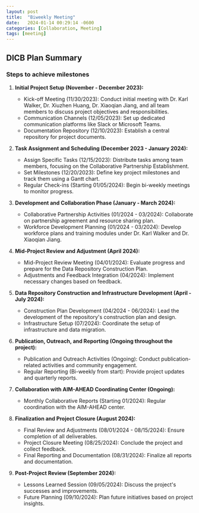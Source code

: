```yaml
---
layout: post
title:  "Biweekly Meeting"
date:   2024-01-14 00:29:14 -0600
categories: [Collaboration, Meeting]
tags: [meeting]
---
```

## DICB Plan Summary

### Steps to achieve milestones

1. **Initial Project Setup (November - December 2023):**
   - Kick-off Meeting (11/30/2023): Conduct initial meeting with Dr. Karl Walker, Dr. Xiuzhen Huang, Dr. Xiaoqian Jiang, and all team members to discuss project objectives and responsibilities.
   - Communication Channels (12/05/2023): Set up dedicated communication platforms like Slack or Microsoft Teams.
   - Documentation Repository (12/10/2023): Establish a central repository for project documents.

2. **Task Assignment and Scheduling (December 2023 - January 2024):**
   - Assign Specific Tasks (12/15/2023): Distribute tasks among team members, focusing on the Collaborative Partnership Establishment.
   - Set Milestones (12/20/2023): Define key project milestones and track them using a Gantt chart.
   - Regular Check-ins (Starting 01/05/2024): Begin bi-weekly meetings to monitor progress.

3. **Development and Collaboration Phase (January - March 2024):**
   - Collaborative Partnership Activities (01/2024 - 03/2024): Collaborate on partnership agreement and resource sharing plan.
   - Workforce Development Planning (01/2024 - 03/2024): Develop workforce plans and training modules under Dr. Karl Walker and Dr. Xiaoqian Jiang.

4. **Mid-Project Review and Adjustment (April 2024):**
   - Mid-Project Review Meeting (04/01/2024): Evaluate progress and prepare for the Data Repository Construction Plan.
   - Adjustments and Feedback Integration (04/2024): Implement necessary changes based on feedback.

5. **Data Repository Construction and Infrastructure Development (April - July 2024):**
   - Construction Plan Development (04/2024 - 06/2024): Lead the development of the repository's construction plan and design.
   - Infrastructure Setup (07/2024): Coordinate the setup of infrastructure and data migration.

6. **Publication, Outreach, and Reporting (Ongoing throughout the project):**
   - Publication and Outreach Activities (Ongoing): Conduct publication-related activities and community engagement.
   - Regular Reporting (Bi-weekly from start): Provide project updates and quarterly reports.

7. **Collaboration with AIM-AHEAD Coordinating Center (Ongoing):**
   - Monthly Collaborative Reports (Starting 01/2024): Regular coordination with the AIM-AHEAD center.

8. **Finalization and Project Closure (August 2024):**
   - Final Review and Adjustments (08/01/2024 - 08/15/2024): Ensure completion of all deliverables.
   - Project Closure Meeting (08/25/2024): Conclude the project and collect feedback.
   - Final Reporting and Documentation (08/31/2024): Finalize all reports and documentation.

9. **Post-Project Review (September 2024):**
   - Lessons Learned Session (09/05/2024): Discuss the project's successes and improvements.
   - Future Planning (09/10/2024): Plan future initiatives based on project insights.


<!-- 
You’ll find this post in your `_posts` directory. Go ahead and edit it and re-build the site to see your changes. You can rebuild the site in many different ways, but the most common way is to run `jekyll serve`, which launches a web server and auto-regenerates your site when a file is updated.

Jekyll requires blog post files to be named according to the following format:

`YEAR-MONTH-DAY-title.MARKUP`

Where `YEAR` is a four-digit number, `MONTH` and `DAY` are both two-digit numbers, and `MARKUP` is the file extension representing the format used in the file. After that, include the necessary front matter. Take a look at the source for this post to get an idea about how it works.

Jekyll also offers powerful support for code snippets:

{% highlight ruby %}
def print_hi(name)
  puts "Hi, #{name}"
end
print_hi('Tom')
#=> prints 'Hi, Tom' to STDOUT.
{% endhighlight %}

Check out the [Jekyll docs][jekyll-docs] for more info on how to get the most out of Jekyll. File all bugs/feature requests at [Jekyll’s GitHub repo][jekyll-gh]. If you have questions, you can ask them on [Jekyll Talk][jekyll-talk]. -->

[jekyll-docs]: https://jekyllrb.com/docs/home
[jekyll-gh]:   https://github.com/jekyll/jekyll
[jekyll-talk]: https://talk.jekyllrb.com/